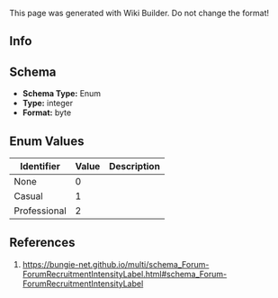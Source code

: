 <span class="wiki-builder">This page was generated with Wiki Builder. Do not change the format!</span>

## Info

## Schema
* **Schema Type:** Enum
* **Type:** integer
* **Format:** byte

## Enum Values
Identifier | Value | Description
---------- | ----- | -----------
None | 0 | 
Casual | 1 | 
Professional | 2 | 

## References
1. https://bungie-net.github.io/multi/schema_Forum-ForumRecruitmentIntensityLabel.html#schema_Forum-ForumRecruitmentIntensityLabel
